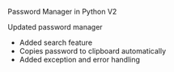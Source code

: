 Password Manager in Python V2

Updated password manager
- Added search feature
- Copies password to clipboard automatically
- Added exception and error handling
